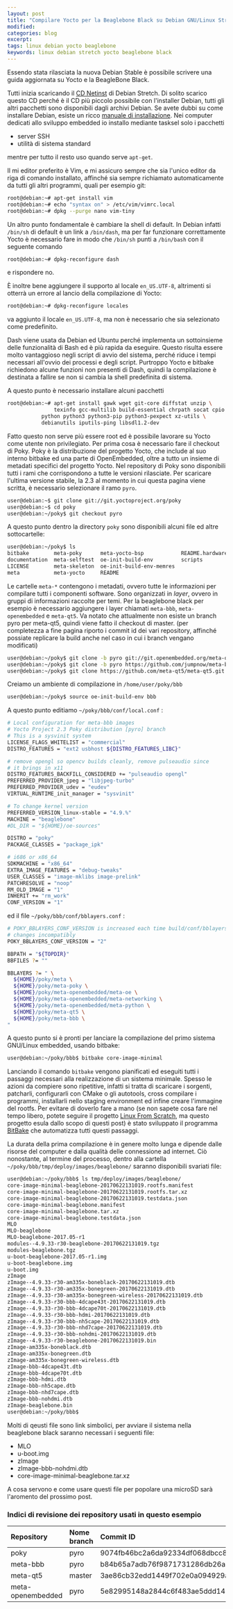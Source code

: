```yaml
---
layout: post
title: "Compilare Yocto per la Beaglebone Black su Debian GNU/Linux Stretch"
modified:
categories: blog
excerpt:
tags: linux debian yocto beaglebone
keywords: linux debian stretch yocto beaglebone black
---
```


Essendo stata rilasciata la nuova Debian Stable è possibile scrivere una guida aggiornata su Yocto e la BeagleBone Black.

Tutti inizia scaricando il [CD Netinst](https://www.debian.org/CD/netinst/) di Debian Stretch. Di solito scarico questo CD perché è il CD più piccolo possibile con l'installer Debian, tutti gli altri pacchetti sono disponibili dagli archivi Debian. Se avete dubbi su come installare Debian, esiste un ricco [manuale di installazione](https://www.debian.org/releases/stable/installmanual). Nei computer dedicati allo sviluppo embedded io installo mediante tasksel solo i pacchetti

* server SSH
* utilità di sistema standard

mentre per tutto il resto uso quando serve `apt-get`.

Il mi editor preferito è Vim, e mi assicuro sempre che sia l'unico editor da riga di comando installato, affinché sia sempre richiamato automaticamente da tutti gli altri programmi, quali per esempio git:

```bash
root@debian:~# apt-get install vim
root@debian:~# echo "syntax on" > /etc/vim/vimrc.local
root@debian:~# dpkg --purge nano vim-tiny
```

Un altro punto fondamentale è cambiare la shell di default. In Debian infatti `/bin/sh` di default è un link a `/bin/dash`, ma per far funzionare correttamente Yocto è necessario fare in modo che `/bin/sh` punti a `/bin/bash` con il seguente comando

```bash
root@debian:~# dpkg-reconfigure dash
```

e rispondere no.

&Egrave; inoltre bene aggiungere il supporto al locale `en_US.UTF-8`, altrimenti si otterrà un errore al lancio della compilazione di Yocto:

```bash
root@debian:~# dpkg-reconfigure locales
```

va aggiunto il locale `en_US.UTF-8`, ma non è necessario che sia selezionato come predefinito.

Dash viene usata da Debian ed Ubuntu perché implementa un sottoinsieme delle funzionalità di Bash ed è più rapida da eseguire. Questo risulta essere molto vantaggioso negli script di avvio del sistema, perché riduce i tempi necessari all'ovvio dei processi e degli script. Purtroppo Yocto e bitbake richiedono alcune funzioni non presenti di Dash, quindi la compilazione è destinata a fallire se non si cambia la shell predefinita di sistema.

A questo punto è necessario installare alcuni pacchetti


```bash
root@debian:~# apt-get install gawk wget git-core diffstat unzip \
               texinfo gcc-multilib build-essential chrpath socat cpio \
	       python python3 python3-pip python3-pexpect xz-utils \
	       debianutils iputils-ping libsdl1.2-dev
```

Fatto questo non serve più essere root ed è possibile lavorare su Yocto come utente non privilegiato. Per prima cosa è necessario fare il checkout di Poky. Poky è la distribuzione del progetto Yocto, che include al suo interno bitbake ed una parte di OpenEmbedded, oltre a tutto un insieme di metadati specifici del progetto Yocto. Nel repository di Poky sono disponibili tutti i rami che corrispondono a tutte le versioni rilasciate. Per scaricare l'ultima versione stabile, la 2.3 al momento in cui questa pagina viene scritta, è necessario selezionare il ramo `pyro`.

```bash
user@debian:~$ git clone git://git.yoctoproject.org/poky
user@debian:~$ cd poky
user@debian:~/poky$ git checkout pyro
```

A questo punto dentro la directory `poky` sono disponibili alcuni file ed altre sottocartelle:

```bash
user@debian:~/poky$ ls
bitbake        meta-poky      meta-yocto-bsp            README.hardware
documentation  meta-selftest  oe-init-build-env         scripts
LICENSE        meta-skeleton  oe-init-build-env-memres
meta           meta-yocto     README
```

Le cartelle `meta-*` contengono i metadati, ovvero tutte le informazioni per compilare tutti i componenti software. Sono organizzati in _layer_, ovvero in gruppi di informazioni raccolte per temi. Per la beaglebone black per esempio è necessario aggiungere i layer chiamati `meta-bbb`, `meta-openembedded` e `meta-qt5`. Va notato che attualmente non esiste un branch pyro per meta-qt5, quindi viene fatto il checkout di master. (per completezza a fine pagina riporto i commit id dei vari repository, affinché possiate replicare la build anche nel caso in cui i branch vengano modificati)

```bash
user@debian:~/poky$ git clone -b pyro git://git.openembedded.org/meta-openembedded
user@debian:~/poky$ git clone -b pyro https://github.com/jumpnow/meta-bbb
user@debian:~/poky$ git clone https://github.com/meta-qt5/meta-qt5.git
```

Creiamo un ambiente di compilazione in `/home/user/poky/bbb`

```bash
user@debian:~/poky$ source oe-init-build-env bbb
```

A questo punto editiamo `~/poky/bbb/conf/local.conf` :


```bash
# Local configuration for meta-bbb images
# Yocto Project 2.3 Poky distribution [pyro] branch
# This is a sysvinit system
LICENSE_FLAGS_WHITELIST = "commercial"
DISTRO_FEATURES = "ext2 usbhost ${DISTRO_FEATURES_LIBC}"

# remove opengl so opencv builds cleanly, remove pulseaudio since
# it brings in x11
DISTRO_FEATURES_BACKFILL_CONSIDERED += "pulseaudio opengl"
PREFERRED_PROVIDER_jpeg = "libjpeg-turbo"
PREFERRED_PROVIDER_udev = "eudev"
VIRTUAL_RUNTIME_init_manager = "sysvinit"

# To change kernel version
PREFERRED_VERSION_linux-stable = "4.9.%"
MACHINE = "beaglebone"
#DL_DIR = "${HOME}/oe-sources"

DISTRO = "poky"
PACKAGE_CLASSES = "package_ipk"

# i686 or x86_64
SDKMACHINE = "x86_64"
EXTRA_IMAGE_FEATURES = "debug-tweaks"
USER_CLASSES = "image-mklibs image-prelink"
PATCHRESOLVE = "noop"
RM_OLD_IMAGE = "1"
INHERIT += "rm_work"
CONF_VERSION = "1"
```

ed il file `~/poky/bbb/conf/bblayers.conf` :


```bash
# POKY_BBLAYERS_CONF_VERSION is increased each time build/conf/bblayers.conf
# changes incompatibly
POKY_BBLAYERS_CONF_VERSION = "2"

BBPATH = "${TOPDIR}"
BBFILES ?= ""

BBLAYERS ?= " \
  ${HOME}/poky/meta \
  ${HOME}/poky/meta-poky \
  ${HOME}/poky/meta-openembedded/meta-oe \
  ${HOME}/poky/meta-openembedded/meta-networking \
  ${HOME}/poky/meta-openembedded/meta-python \
  ${HOME}/poky/meta-qt5 \
  ${HOME}/poky/meta-bbb \
"
```

A questo punto si è pronti per lanciare la compilazione del primo sistema GNU/Linux embedded, usando bitbake:

```bash
user@debian:~/poky/bbb$ bitbake core-image-minimal
```

Lanciando il comando `bitbake` vengono pianificati ed eseguiti tutti i passaggi necessari alla realizzazione di un sistema minimale. Spesso le azioni da compiere sono ripetitive, infatti si tratta di scaricare i sorgenti, patcharli, configurarli con CMake o gli autotools, cross compilare i programmi, installarli nello staging environment ed infine creare l'immagine del rootfs. Per evitare di doverlo fare a mano (se non sapete cosa fare nel tempo libero, potete seguire il progetto [Linux From Scratch](http://www.linuxfromscratch.org/), ma questo progetto esula dallo scopo di questi post) è stato sviluppato il programma [BitBake](https://www.yoctoproject.org/docs/2.3/bitbake-user-manual/bitbake-user-manual.html) che automatizza tutti questi passaggi.

La durata della prima compilazione è in genere molto lunga e dipende dalle risorse del computer e dalla qualità delle connessione ad internet. Ciò nonostante, al termine del processo, dentro alla cartella `~/poky/bbb/tmp/deploy/images/beaglebone/` saranno disponibili svariati file:


```bash
user@debian:~/poky/bbb$ ls tmp/deploy/images/beaglebone/
core-image-minimal-beaglebone-20170622131019.rootfs.manifest
core-image-minimal-beaglebone-20170622131019.rootfs.tar.xz
core-image-minimal-beaglebone-20170622131019.testdata.json
core-image-minimal-beaglebone.manifest
core-image-minimal-beaglebone.tar.xz
core-image-minimal-beaglebone.testdata.json
MLO
MLO-beaglebone
MLO-beaglebone-2017.05-r1
modules--4.9.33-r30-beaglebone-20170622131019.tgz
modules-beaglebone.tgz
u-boot-beaglebone-2017.05-r1.img
u-boot-beaglebone.img
u-boot.img
zImage
zImage--4.9.33-r30-am335x-boneblack-20170622131019.dtb
zImage--4.9.33-r30-am335x-bonegreen-20170622131019.dtb
zImage--4.9.33-r30-am335x-bonegreen-wireless-20170622131019.dtb
zImage--4.9.33-r30-bbb-4dcape43t-20170622131019.dtb
zImage--4.9.33-r30-bbb-4dcape70t-20170622131019.dtb
zImage--4.9.33-r30-bbb-hdmi-20170622131019.dtb
zImage--4.9.33-r30-bbb-nh5cape-20170622131019.dtb
zImage--4.9.33-r30-bbb-nhd7cape-20170622131019.dtb
zImage--4.9.33-r30-bbb-nohdmi-20170622131019.dtb
zImage--4.9.33-r30-beaglebone-20170622131019.bin
zImage-am335x-boneblack.dtb
zImage-am335x-bonegreen.dtb
zImage-am335x-bonegreen-wireless.dtb
zImage-bbb-4dcape43t.dtb
zImage-bbb-4dcape70t.dtb
zImage-bbb-hdmi.dtb
zImage-bbb-nh5cape.dtb
zImage-bbb-nhd7cape.dtb
zImage-bbb-nohdmi.dtb
zImage-beaglebone.bin
user@debian:~/poky/bbb$ 
```

Molti di qeusti file sono link simbolici, per avviare il sistema nella beaglebone black saranno necessari i seguenti file:
* MLO
* u-boot.img
* zImage
* zImage-bbb-nohdmi.dtb
* core-image-minimal-beaglebone.tar.xz

A cosa servono e come usare questi file per popolare una microSD sarà l'aromento del prossimo post.

### Indici di revisione dei repository usati in questo esempio

|Repository|Nome branch|Commit ID|
| :- | :- | :- |
|poky|pyro|9074fb46bc2a6da92334df068dbcc8cf8efbb6dc|
|meta-bbb|pyro|b84b65a7adb76f9871731286db26a525ac8ae378|
|meta-qt5|master|3ae86cb32edd1449f702e0a094929ae9b21ce191|
|meta-openembedded|pyro|5e82995148a2844c6f483ae5ddd1438d87ea9fb7|
